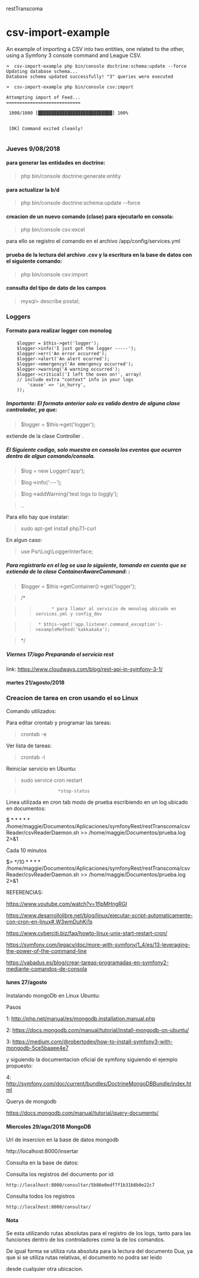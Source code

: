 restTranscoma


csv-import-example
==================

An example of importing a CSV into two entities, one related to the other, using
a Symfony 3 console command and League CSV.

``` language-bash
➜  csv-import-example php bin/console doctrine:schema:update --force
Updating database schema...
Database schema updated successfully! "3" queries were executed

➜  csv-import-example php bin/console csv:import                      

Attempting import of Feed...
============================

 1000/1000 [▓▓▓▓▓▓▓▓▓▓▓▓▓▓▓▓▓▓▓▓▓▓▓▓▓▓▓▓] 100%

                                                                                                                        
 [OK] Command exited cleanly!                                                                                           
                                                                                                                        
```

### Jueves 9/08/2018

#### para generar las entidades en doctrine:

>php bin/console doctrine:generate:entity

#### para actualizar la b/d

>php bin/console doctrine:schema:update --force

#### creacion de un nuevo comando (clase) para ejecutarlo en consola:

>php bin/console csv:excel

para ello se registro el comando en el archivo /app/config/services.yml

#### prueba de la lectura del archivo .csv y la escritura en la base de datos con el siguiente comando:

>php bin/console csv:import

#### consulta del tipo de dato de los campos

> mysql> describe postal;

### Loggers

#### Formato para realizar logger con monolog

        $logger = $this->get('logger');
        $logger->info('I just got the logger -----');
        $logger->err('An error occurred');
        $logger->alert('An alert ocurred');
        $logger->emergency('An emergency occurred');
        $logger->warning('A warning occurred');
        $logger->critical('I left the oven on!', array(
        // include extra "context" info in your logs
            'cause' => 'in_hurry',
        ));
        
 
 
##### Importante: El formato anterior solo es valido dentro de alguna clase controlador, ya que:
 
 > $logger = $this->get('logger');
 
 extiende de la clase Controller .
 
##### El Siguiente codigo, solo muestra en consola los eventos que ocurren dentro de algun comando/consola.

> $log = new Logger('app');

> $log->info('---');

> $log->addWarning('test logs to loggly');

> ..

Para ello hay que instalar:

> sudo apt-get install php7.1-curl 

En algun caso:

> use Psr\Log\LoggerInterface;

##### Para registrarlo en el log se usa lo siguiente, tomando en cuenta que se extienda de la clase ContainerAwareCommand:                                                   :

> $logger = $this->getContainer()->get('logger');

> /*

>>  		 * para llamar al servicio de monolog ubicado en services.yml y config_dev

> >		 * $this->get('app.listener.command_exception')->exampleMethod('kakkakaka');

>  		 
>  */

##### Viernes 17/ago Preparando el servicio rest

link: https://www.cloudways.com/blog/rest-api-in-symfony-3-1/


 #### martes 21/agosto/2018
 
 ### Creacion de tarea en cron usando el so Linux
 
Comando utilizados:

Para editar crontab y programar las tareas:

>crontab -e  

Ver lista de tareas:

>crontab -l

Reiniciar servicio en Ubuntu:

> sudo service cron restart

>                   *stop-status

Linea utilizada en cron tab modo de prueba escribiendo en un log ubicado en documentos:

$ * * * * * /home/maggie/Documentos/Aplicaciones/symfonyRest/restTranscoma/csvReader/csvReaderDaemon.sh >> /home/maggie/Documentos/prueba.log 2>&1

Cada 10 minutos

$> */10 * * * * /home/maggie/Documentos/Aplicaciones/symfonyRest/restTranscoma/csvReader/csvReaderDaemon.sh >> /home/maggie/Documentos/prueba.log 2>&1

REFERENCIAS:
 
https://www.youtube.com/watch?v=1flpMHngRGI

https://www.desarrollolibre.net/blog/linux/ejecutar-script-automaticamente-con-cron-en-linux#.W3wmDuhKi1s

https://www.cyberciti.biz/faq/howto-linux-unix-start-restart-cron/

https://symfony.com/legacy/doc/more-with-symfony/1_4/es/13-leveraging-the-power-of-the-command-line

https://vabadus.es/blog/crear-tareas-programadas-en-symfony2-mediante-comandos-de-consola

#### lunes 27/agosto

Instalando mongoDb en Linux Ubuntu:

Pasos

1: http://php.net/manual/es/mongodb.installation.manual.php

2: https://docs.mongodb.com/manual/tutorial/install-mongodb-on-ubuntu/

3: https://medium.com/@robertodev/how-to-install-symfony3-with-mongodb-5ce5baaee4e7
 
y siguiendo la documentacion oficial de symfony siguiendo el ejemplo propuesto:

4: http://symfony.com/doc/current/bundles/DoctrineMongoDBBundle/index.html
 
Querys de mongodb

https://docs.mongodb.com/manual/tutorial/query-documents/

#### Miercoles 29/ago/2018  MongoDB

Url de insercion en la base de datos mongodb

http://localhost:8000/insertar

Consulta en la base de datos:

Consulta los registros del documento por id:

    http://localhost:8000/consultar/5b86e0edf7f1b31b8b0e22c7
  
Consulta todos los registros

    http://localhost:8000/consultar/


#### Nota

Se esta utilizando rutas absolutas para el registro de los logs, tanto para las funciones dentro de los controladores como la de los comandos.

De igual forma se utiliza ruta absoluta para la lectura del documento Dua, ya que si se utiliza rutas relativas, el documento no podra ser leido

desde cualquier otra ubicacion.
